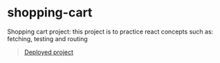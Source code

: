 # shopping-cart
Shopping cart project: this project is to practice react concepts such as: fetching, testing and routing

> [Deployed project](https://shopping-cart-iota-beryl.vercel.app)
